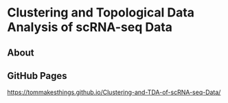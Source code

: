 # Clustering and Topological Data Analysis of scRNA-seq Data
## About

## GitHub Pages
https://tommakesthings.github.io/Clustering-and-TDA-of-scRNA-seq-Data/
